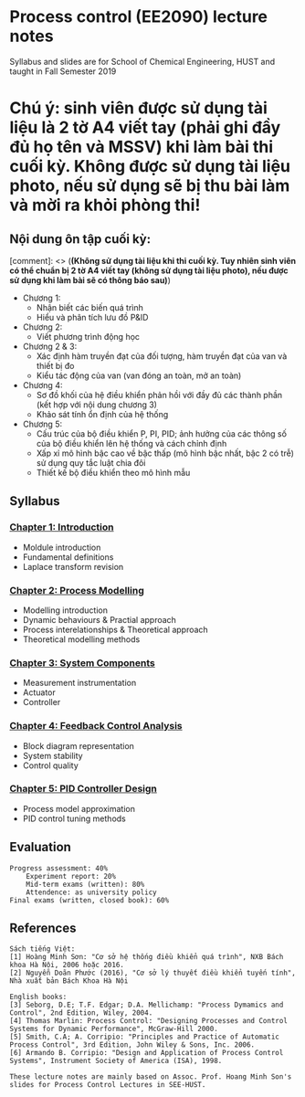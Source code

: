 # Process control (EE2090) lecture notes
Syllabus and slides are for School of Chemical Engineering, HUST and taught in Fall Semester 2019

# Chú ý: sinh viên được sử dụng tài liệu là 2 tờ A4 viết tay (phải ghi đầy đủ họ tên và MSSV) khi làm bài thi cuối kỳ. **Không được sử dụng tài liệu photo, nếu sử dụng sẽ bị thu bài làm và mời ra khỏi phòng thi!**

## Nội dung ôn tập cuối kỳ: 
[comment]: <> (**(Không sử dụng tài liệu khi thi cuối kỳ. Tuy nhiên sinh viên có thể chuẩn bị 2 tờ A4 viết tay (không sử dụng tài liệu photo), nếu được sử dụng khi làm bài sẽ có thông báo sau)**)
* Chương 1: 
    * Nhận biết các biến quá trình
    * Hiểu và phân tích lưu đồ P&ID
* Chương 2:
    * Viết phương trình động học
* Chương 2 & 3:
    * Xác định hàm truyền đạt của đối tượng, hàm truyền đạt của van và thiết bị đo
    * Kiểu tác động của van (van đóng an toàn, mở an toàn)
* Chương 4:
    * Sơ đồ khối của hệ điều khiển phản hồi với đầy đủ các thành phần (kết hợp với nội dung chương 3)
    * Khảo sát tính ổn định của hệ thống
* Chương 5:
    * Cấu trúc của bộ điều khiển P, PI, PID; ảnh hưởng của các thông số của bộ điều khiển lên hệ thống và cách chỉnh định
    * Xấp xỉ mô hình bậc cao về bậc thấp (mô hình bậc nhất, bậc 2 có trễ) sử dụng quy tắc luật chia đôi
    * Thiết kế bộ điều khiển theo mô hình mẫu

## Syllabus
### [Chapter 1: Introduction](https://github.com/hoangducchinh/process_control_lectures/blob/master/C1_Introduction.pdf)

* Moldule introduction
* Fundamental definitions
* Laplace transform revision

### [Chapter 2: Process Modelling](https://github.com/hoangducchinh/process_control_lectures/blob/master/C2_Process_Model.pdf)

* Modelling introduction
* Dynamic behaviours & Practial approach
* Process interelationships & Theoretical approach
* Theoretical modelling methods

### [Chapter 3: System Components](https://github.com/hoangducchinh/process_control_lectures/blob/master/C3_System_Components.pdf)

* Measurement instrumentation
* Actuator
* Controller

### [Chapter 4: Feedback Control Analysis](https://github.com/hoangducchinh/process_control_lectures/blob/master/C4_Feedback_Control_Analysis_updated.pdf)

* Block diagram representation
* System stability
* Control quality

### [Chapter 5: PID Controller Design](https://github.com/hoangducchinh/process_control_lectures/blob/master/C5_PID_Tuning.pdf)

* Process model approximation
* PID control tuning methods

## Evaluation

    Progress assessment: 40% 
        Experiment report: 20%
        Mid-term exams (written): 80%
        Attendence: as university policy
    Final exams (written, closed book): 60%

## References
	
    Sách tiếng Việt:
    [1] Hoàng Minh Sơn: "Cơ sở hệ thống điều khiển quá trình", NXB Bách khoa Hà Nội, 2006 hoặc 2016.
    [2] Nguyễn Doãn Phước (2016), "Cơ sở lý thuyết điều khiển tuyến tính", Nhà xuất bản Bách Khoa Hà Nội

    English books:
    [3] Seborg, D.E; T.F. Edgar; D.A. Mellichamp: "Process Dymamics and Control", 2nd Edition, Wiley, 2004.
    [4] Thomas Marlin: Process Control: "Designing Processes and Control Systems for Dynamic Performance", McGraw-Hill 2000. 
    [5] Smith, C.A; A. Corripio: "Principles and Practice of Automatic Process Control", 3rd Edition, John Wiley & Sons, Inc. 2006.
    [6] Armando B. Corripio: "Design and Application of Process Control Systems", Instrument Society of America (ISA), 1998.
	
	These lecture notes are mainly based on Assoc. Prof. Hoang Minh Son's slides for Process Control Lectures in SEE-HUST.
